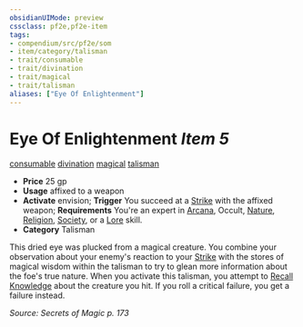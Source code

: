 ```yaml
---
obsidianUIMode: preview
cssclass: pf2e,pf2e-item
tags:
- compendium/src/pf2e/som
- item/category/talisman
- trait/consumable
- trait/divination
- trait/magical
- trait/talisman
aliases: ["Eye Of Enlightenment"]
---
```

# Eye Of Enlightenment *Item 5*  
[consumable](/rules/traits/consumable.md)  [divination](/rules/traits/divination.md)  [magical](/rules/traits/magical.md)  [talisman](/rules/traits/talisman.md)  

- **Price** 25 gp
- **Usage** affixed to a weapon
- **Activate** envision; **Trigger** You succeed at a [Strike](/rules/actions/strike.md) with the affixed weapon; **Requirements** You're an expert in [Arcana](/compendium/skills.md#Arcana), Occult, [Nature](/compendium/skills.md#Nature), [Religion](/compendium/skills.md#Religion), [Society](/compendium/skills.md#Society), or a [Lore](/compendium/skills.md#Lore) skill.
- **Category** Talisman

This dried eye was plucked from a magical creature. You combine your observation about your enemy's reaction to your [Strike](/rules/actions/strike.md) with the stores of magical wisdom within the talisman to try to glean more information about the foe's true nature. When you activate this talisman, you attempt to [Recall Knowledge](/rules/actions/recall-knowledge.md) about the creature you hit. If you roll a critical failure, you get a failure instead.

*Source: Secrets of Magic p. 173*